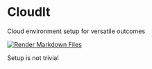 # CloudIt
Cloud environment setup for versatile outcomes


[![Render Markdown Files](https://github.com/vedantcj/16039PEOdI/actions/workflows/blank.yml/badge.svg)](https://github.com/vedantcj/16039PEOdI/actions/workflows/blank.yml)

Setup is not trivial
